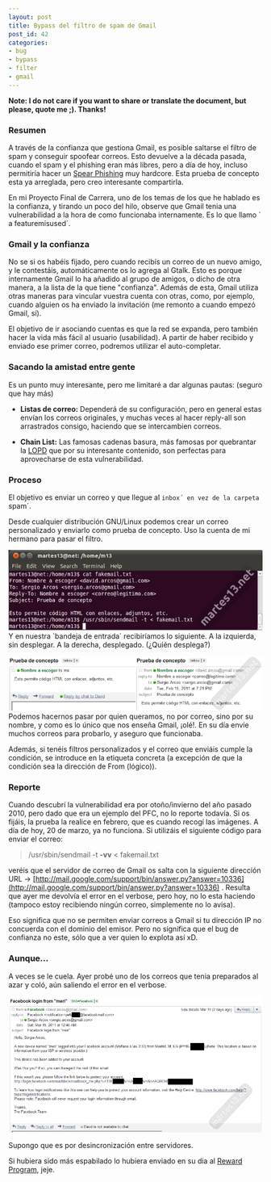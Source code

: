 ```yaml
---
layout: post
title: Bypass del filtro de spam de Gmail
post_id: 42
categories: 
- bug
- bypass
- filter
- gmail
---
```


**Note: I do not care if you want to share or translate the document, but please, quote me ;). Thanks!**


### Resumen

A través de la confianza que gestiona Gmail, es posible saltarse el filtro de spam y conseguir spoofear correos. Esto devuelve a la década pasada, cuando el spam y el phishing eran más libres, pero a día de hoy, incluso permitiría hacer un 
[Spear Phishing](http://en.wikipedia.org/wiki/Spear_phishing) muy hardcore. Esta prueba de concepto esta ya arreglada, pero creo interesante compartirla.

En mi Proyecto Final de Carrera, uno de los temas de los que he hablado es la confianza, y tirando un poco del hilo, observe que Gmail tenia una vulnerabilidad a la hora de como funcionaba internamente. Es lo que llamo `
a featuremisused´.

### Gmail y la confianza

No se si os habéis fijado, pero cuando recibís un correo de un nuevo amigo, y le contestáis, automáticamente os lo agrega al Gtalk. Esto es porque internamente Gmail lo ha añadido al grupo de amigos, o dicho de otra manera, a la lista de la que tiene "confianza". Además de esta, Gmail utiliza otras maneras para vincular vuestra cuenta con otras, como, por ejemplo, cuando alguien os ha enviado la invitación (me remonto a cuando empezó Gmail, sí).

El objetivo de ir asociando cuentas es que la red se expanda, pero también hacer la vida más fácil al usuario (usabilidad). A partir de haber recibido y enviado ese primer correo, podremos utilizar el auto-completar.

### Sacando la amistad entre gente

Es un punto muy interesante, pero me limitaré a dar algunas pautas: (seguro que hay más)

- **Listas de correo:**
 Dependerá de su configuración, pero en general estas envían los correos originales, y muchas veces al hacer reply-all son arrastrados consigo, haciendo que se intercambien correos.

- **Chain List:**
 Las famosas cadenas basura, más famosas por quebrantar la 
[LOPD](http://es.wikipedia.org/wiki/Ley_Org%C3%A1nica_de_Protecci%C3%B3n_de_Datos_de_Car%C3%A1cter_Personal_de_Espa%C3%B1a) que por su interesante contenido, son perfectas para aprovecharse de esta vulnerabilidad.

### Proceso

El objetivo es enviar un correo y que llegue al `inbox´ en vez de la carpeta `spam´.

Desde cualquier distribución GNU/Linux podemos crear un correo personalizado y enviarlo como prueba de concepto. Uso la cuenta de mi hermano para pasar el filtro.


[![](/images/2011/03/virt.png?w=300)](/images/2011/03/virt.png)Y en nuestra `bandeja de entrada´ recibiríamos lo siguiente. A la izquierda, sin desplegar. A la derecha, desplegado. (¿Quién desplega?)


[![](/images/2011/03/gmail_poc.png?w=300)](/images/2011/03/gmail_poc.png)Podemos hacernos pasar por quien queramos, no por correo, sino por su nombre, y como es lo único que nos enseña Gmail, ¡olé!. En su día envíe muchos correos para probarlo, y aseguro que funcionaba.

Además, si tenéis filtros personalizados y el correo que enviáis cumple la condición, se introduce en la etiqueta concreta (a excepción de que la condición sea la dirección de From (lógico)).

### Reporte

Cuando descubrí la vulnerabilidad era por otoño/invierno del año pasado 2010, pero dado que era un ejemplo del PFC, no lo reporte todavía. Si os fijáis, la prueba la realice en febrero, que es cuando recogí las imágenes. A día de hoy, 20 de marzo, ya no funciona. Si utilizáis el siguiente código para enviar el correo:

>/usr/sbin/sendmail -t **-vv** < fakemail.txt

veréis que el servidor de correo de Gmail os salta con la siguiente dirección URL -> 
[http://mail.google.com/support/bin/answer.py?answer=10336](http://mail.google.com/support/bin/answer.py?answer=10336) . Resulta que ayer me devolvía el error en el verbose, pero hoy, no lo esta haciendo (tampoco estoy recibiendo ningún correo, simplemente no lo avisa).

Eso significa que no se permiten enviar correos a Gmail si tu dirección IP no concuerda con el dominio del emisor. Pero no significa que el bug de confianza no este, sólo que a ver quien lo explota así xD.

### Aunque...

A veces se le cuela. Ayer probé uno de los correos que tenia preparados al azar y coló, aún saliendo el error en el verbose.

[![](/images/2011/03/testing_yesterday.png?w=300)](/images/2011/03/testing_yesterday.png) 

Supongo que es por desincronización entre servidores.

Si hubiera sido más espabilado lo hubiera enviado en su dia al 
[Reward Program](http://www.google.com/corporate/rewardprogram.html), jeje.